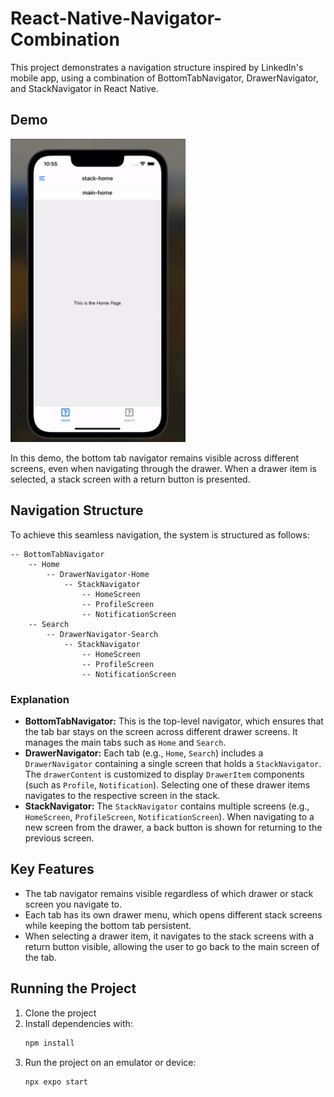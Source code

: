 # React-Native-Navigator-Combination
This project demonstrates a navigation structure inspired by LinkedIn's mobile app, using a combination of 
BottomTabNavigator, DrawerNavigator, and StackNavigator in React Native.

## Demo
<img src="./demo.gif" width="280"/>

In this demo, the bottom tab navigator remains visible across different screens, even when navigating through the drawer.
When a drawer item is selected, a stack screen with a return button is presented.

## Navigation Structure
To achieve this seamless navigation, the system is structured as follows:
```
-- BottomTabNavigator
    -- Home
        -- DrawerNavigator-Home
            -- StackNavigator
                -- HomeScreen
                -- ProfileScreen
                -- NotificationScreen
    -- Search
        -- DrawerNavigator-Search
            -- StackNavigator
                -- HomeScreen
                -- ProfileScreen
                -- NotificationScreen
```
### Explanation
- **BottomTabNavigator:** This is the top-level navigator, which ensures that the tab bar stays on the screen across 
different drawer screens. It manages the main tabs such as `Home` and `Search`.
- **DrawerNavigator:** Each tab (e.g., `Home`, `Search`) includes a `DrawerNavigator` containing a single screen that holds a 
`StackNavigator`. The `drawerContent` is customized to display `DrawerItem` components (such as `Profile`, `Notification`). 
Selecting one of these drawer items navigates to the respective screen in the stack.
- **StackNavigator:** The `StackNavigator` contains multiple screens (e.g., `HomeScreen`, `ProfileScreen`, `NotificationScreen`). 
When navigating to a new screen from the drawer, a back button is shown for returning to the previous screen.

## Key Features
- The tab navigator remains visible regardless of which drawer or stack screen you navigate to.
- Each tab has its own drawer menu, which opens different stack screens while keeping the bottom tab persistent.
- When selecting a drawer item, it navigates to the stack screens with a return button visible, allowing the user to go back to the main screen of the tab.

## Running the Project
1. Clone the project
2. Install dependencies with: 
    ```bash
    npm install
    ```
3. Run the project on an emulator or device:
    ```bash
    npx expo start
    ```